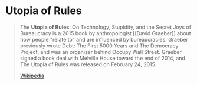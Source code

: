 # Utopia of Rules

> The **Utopia of Rules**: On Technology, Stupidity, and the Secret Joys of Bureaucracy is a 2015 book by anthropologist [[David Graeber]] about how people "relate to" and are influenced by bureaucracies. Graeber previously wrote Debt: The First 5000 Years and The Democracy Project, and was an organizer behind Occupy Wall Street. Graeber signed a book deal with Melville House toward the end of 2014, and The Utopia of Rules was released on February 24, 2015.
>
> [Wikipedia](https://en.wikipedia.org/wiki/The%20Utopia%20of%20Rules)